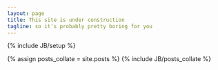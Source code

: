 ```yaml
---
layout: page
title: This site is under construction
tagline: so it's probably pretty boring for you
---
```


{% include JB/setup %}

{% assign posts_collate = site.posts %}
{% include JB/posts_collate %}